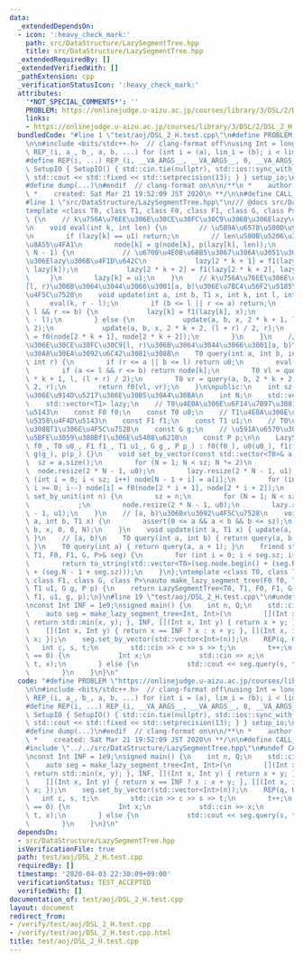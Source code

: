 ```yaml
---
data:
  _extendedDependsOn:
  - icon: ':heavy_check_mark:'
    path: src/DataStructure/LazySegmentTree.hpp
    title: src/DataStructure/LazySegmentTree.hpp
  _extendedRequiredBy: []
  _extendedVerifiedWith: []
  _pathExtension: cpp
  _verificationStatusIcon: ':heavy_check_mark:'
  attributes:
    '*NOT_SPECIAL_COMMENTS*': ''
    PROBLEM: https://onlinejudge.u-aizu.ac.jp/courses/library/3/DSL/2/DSL_2_H
    links:
    - https://onlinejudge.u-aizu.ac.jp/courses/library/3/DSL/2/DSL_2_H
  bundledCode: "#line 1 \"test/aoj/DSL_2_H.test.cpp\"\n#define PROBLEM \"https://onlinejudge.u-aizu.ac.jp/courses/library/3/DSL/2/DSL_2_H\"\
    \n\n#include <bits/stdc++.h>  // clang-format off\nusing Int = long long;\n#define\
    \ REP_(i, a_, b_, a, b, ...) for (int i = (a), lim_i = (b); i < lim_i; i++)\n\
    #define REP(i, ...) REP_(i, __VA_ARGS__, __VA_ARGS__, 0, __VA_ARGS__)\nstruct\
    \ SetupIO { SetupIO() { std::cin.tie(nullptr), std::ios::sync_with_stdio(false),\
    \ std::cout << std::fixed << std::setprecision(13); } } setup_io;\n#ifndef _MY_DEBUG\n\
    #define dump(...)\n#endif  // clang-format on\n\n/**\n *    author:  knshnb\n\
    \ *    created: Sat Mar 21 19:52:09 JST 2020\n **/\n\n#define CALL_FROM_TEST\n\
    #line 1 \"src/DataStructure/LazySegmentTree.hpp\"\n/// @docs src/DataStructure/LazySegmentTree.md\n\
    template <class T0, class T1, class F0, class F1, class G, class P> class LazySegmentTree\
    \ {\n    // k\u756A\u76EE\u306E\u30CE\u30FC\u30C9\u306B\u306Elazy\u3092\u4F1D\u642C\
    \n    void eval(int k, int len) {\n        // \u5B9A\u6570\u500D\u9AD8\u901F\u5316\
    \n        if (lazy[k] == u1) return;\n        // len\u500B\u5206\u306Elazy[k]\u3092\
    \u8A55\u4FA1\n        node[k] = g(node[k], p(lazy[k], len));\n        if (k <\
    \ N - 1) {\n            // \u6700\u4E0B\u6BB5\u3067\u306A\u3051\u308C\u3070\u4E0B\
    \u306Elazy\u306B\u4F1D\u642C\n            lazy[2 * k + 1] = f1(lazy[2 * k + 1],\
    \ lazy[k]);\n            lazy[2 * k + 2] = f1(lazy[2 * k + 2], lazy[k]);\n   \
    \     }\n        lazy[k] = u1;\n    }\n    // k\u756A\u76EE\u306E\u30CE\u30FC\u30C9\
    [l, r)\u306B\u3064\u3044\u3066\u3001[a, b)\u306E\u7BC4\u56F2\u5185\u306Bx\u3092\
    \u4F5C\u7528\n    void update(int a, int b, T1 x, int k, int l, int r) {\n   \
    \     eval(k, r - l);\n        if (b <= l || r <= a) return;\n        if (a <=\
    \ l && r <= b) {\n            lazy[k] = f1(lazy[k], x);\n            eval(k, r\
    \ - l);\n        } else {\n            update(a, b, x, 2 * k + 1, l, (l + r) /\
    \ 2);\n            update(a, b, x, 2 * k + 2, (l + r) / 2, r);\n            node[k]\
    \ = f0(node[2 * k + 1], node[2 * k + 2]);\n        }\n    }\n    // k\u756A\u76EE\
    \u306E\u30CE\u30FC\u30C9[l, r)\u306B\u3064\u3044\u3066\u3001[a, b)\u306E\u30AF\
    \u30A8\u30EA\u3092\u6C42\u3081\u308B\n    T0 query(int a, int b, int k, int l,\
    \ int r) {\n        if (r <= a || b <= l) return u0;\n        eval(k, r - l);\n\
    \        if (a <= l && r <= b) return node[k];\n        T0 vl = query(a, b, 2\
    \ * k + 1, l, (l + r) / 2);\n        T0 vr = query(a, b, 2 * k + 2, (l + r) /\
    \ 2, r);\n        return f0(vl, vr);\n    }\n\npublic:\n    int sz;  // \u5143\
    \u306E\u914D\u5217\u306E\u30B5\u30A4\u30BA\n    int N;\n    std::vector<T0> node;\n\
    \    std::vector<T1> lazy;\n    // T0\u4E0A\u306E\u6F14\u7B97\u3001\u5358\u4F4D\
    \u5143\n    const F0 f0;\n    const T0 u0;\n    // T1\u4E0A\u306E\u6F14\u7B97\u3001\
    \u5358\u4F4D\u5143\n    const F1 f1;\n    const T1 u1;\n    // T0\u306B\u5BFE\u3059\
    \u308BT1\u306E\u4F5C\u7528\n    const G g;\n    // \u591A\u6570\u306Et1(T1)\u306B\
    \u5BFE\u3059\u308Bf1\u306E\u5408\u6210\n    const P p;\n\n    LazySegmentTree(F0\
    \ f0_, T0 u0_, F1 f1_, T1 u1_, G g_, P p_) : f0(f0_), u0(u0_), f1(f1_), u1(u1_),\
    \ g(g_), p(p_) {}\n    void set_by_vector(const std::vector<T0>& a) {\n      \
    \  sz = a.size();\n        for (N = 1; N < sz; N *= 2)\n            ;\n      \
    \  node.resize(2 * N - 1, u0);\n        lazy.resize(2 * N - 1, u1);\n        for\
    \ (int i = 0; i < sz; i++) node[N - 1 + i] = a[i];\n        for (int i = N - 2;\
    \ i >= 0; i--) node[i] = f0(node[2 * i + 1], node[2 * i + 2]);\n    }\n    void\
    \ set_by_unit(int n) {\n        sz = n;\n        for (N = 1; N < sz; N *= 2)\n\
    \            ;\n        node.resize(2 * N - 1, u0);\n        lazy.resize(2 * N\
    \ - 1, u1);\n    }\n    // [a, b)\u306Bx\u3092\u4F5C\u7528\n    void update(int\
    \ a, int b, T1 x) {\n        assert(0 <= a && a < b && b <= sz);\n        update(a,\
    \ b, x, 0, 0, N);\n    }\n    void update(int a, T1 x) { update(a, a + 1, x);\
    \ }\n    // [a, b)\n    T0 query(int a, int b) { return query(a, b, 0, 0, N);\
    \ }\n    T0 query(int a) { return query(a, a + 1); }\n    friend std::string to_string(LazySegmentTree<T0,\
    \ T1, F0, F1, G, P>& seg) {\n        for (int i = 0; i < seg.sz; i++) seg.query(i);\n\
    \        return to_string(std::vector<T0>(seg.node.begin() + (seg.N - 1), seg.node.begin()\
    \ + (seg.N - 1 + seg.sz)));\n    }\n};\ntemplate <class T0, class T1, class F0,\
    \ class F1, class G, class P>\nauto make_lazy_segment_tree(F0 f0, T0 u0, F1 f1,\
    \ T1 u1, G g, P p) {\n    return LazySegmentTree<T0, T1, F0, F1, G, P>(f0, u0,\
    \ f1, u1, g, p);\n}\n#line 19 \"test/aoj/DSL_2_H.test.cpp\"\n#undef CALL_FROM_TEST\n\
    \nconst Int INF = 1e9;\nsigned main() {\n    int n, Q;\n    std::cin >> n >> Q;\n\
    \    auto seg = make_lazy_segment_tree<Int, Int>(\n        [](Int x, Int y) {\
    \ return std::min(x, y); }, INF, [](Int x, Int y) { return x + y; }, 0,\n    \
    \    [](Int x, Int y) { return x == INF ? x : x + y; }, [](Int x, int len) { return\
    \ x; });\n    seg.set_by_vector(std::vector<Int>(n));\n    REP(q, Q) {\n     \
    \   int c, s, t;\n        std::cin >> c >> s >> t;\n        t++;\n        if (c\
    \ == 0) {\n            Int x;\n            std::cin >> x;\n            seg.update(s,\
    \ t, x);\n        } else {\n            std::cout << seg.query(s, t) << std::endl;\n\
    \        }\n    }\n}\n"
  code: "#define PROBLEM \"https://onlinejudge.u-aizu.ac.jp/courses/library/3/DSL/2/DSL_2_H\"\
    \n\n#include <bits/stdc++.h>  // clang-format off\nusing Int = long long;\n#define\
    \ REP_(i, a_, b_, a, b, ...) for (int i = (a), lim_i = (b); i < lim_i; i++)\n\
    #define REP(i, ...) REP_(i, __VA_ARGS__, __VA_ARGS__, 0, __VA_ARGS__)\nstruct\
    \ SetupIO { SetupIO() { std::cin.tie(nullptr), std::ios::sync_with_stdio(false),\
    \ std::cout << std::fixed << std::setprecision(13); } } setup_io;\n#ifndef _MY_DEBUG\n\
    #define dump(...)\n#endif  // clang-format on\n\n/**\n *    author:  knshnb\n\
    \ *    created: Sat Mar 21 19:52:09 JST 2020\n **/\n\n#define CALL_FROM_TEST\n\
    #include \"../../src/DataStructure/LazySegmentTree.hpp\"\n#undef CALL_FROM_TEST\n\
    \nconst Int INF = 1e9;\nsigned main() {\n    int n, Q;\n    std::cin >> n >> Q;\n\
    \    auto seg = make_lazy_segment_tree<Int, Int>(\n        [](Int x, Int y) {\
    \ return std::min(x, y); }, INF, [](Int x, Int y) { return x + y; }, 0,\n    \
    \    [](Int x, Int y) { return x == INF ? x : x + y; }, [](Int x, int len) { return\
    \ x; });\n    seg.set_by_vector(std::vector<Int>(n));\n    REP(q, Q) {\n     \
    \   int c, s, t;\n        std::cin >> c >> s >> t;\n        t++;\n        if (c\
    \ == 0) {\n            Int x;\n            std::cin >> x;\n            seg.update(s,\
    \ t, x);\n        } else {\n            std::cout << seg.query(s, t) << std::endl;\n\
    \        }\n    }\n}\n"
  dependsOn:
  - src/DataStructure/LazySegmentTree.hpp
  isVerificationFile: true
  path: test/aoj/DSL_2_H.test.cpp
  requiredBy: []
  timestamp: '2020-04-03 22:30:09+09:00'
  verificationStatus: TEST_ACCEPTED
  verifiedWith: []
documentation_of: test/aoj/DSL_2_H.test.cpp
layout: document
redirect_from:
- /verify/test/aoj/DSL_2_H.test.cpp
- /verify/test/aoj/DSL_2_H.test.cpp.html
title: test/aoj/DSL_2_H.test.cpp
---
```

